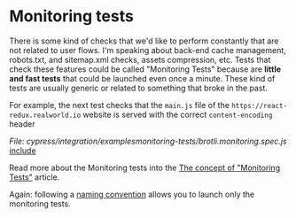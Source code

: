 # Monitoring tests

There is some kind of checks that we'd like to perform constantly that are not related to user flows. I'm speaking about back-end cache management, robots.txt, and sitemap.xml checks, assets compression, etc. Tests that check these features could be called "Monitoring Tests" because are **little and fast tests** that could be launched even once a minute. These kind of tests are usually generic or related to something that broke in the past.

For example, the next test checks that the `main.js` file of the `https://react-redux.realworld.io` website is served with the correct `content-encoding` header

<i>File: cypress/integration/examplesmonitoring-tests/brotli.monitoring.spec.js</i>
[include](../cypress/integration/examples/monitoring-tests/brotli.monitoring.spec.js)

Read more about the Monitoring tests into the [The concept of "Monitoring Tests"](https://dev.to/noriste/the-concept-of-monitoring-tests-4l5j) article.

Again: following a [naming convention](dedicated-scripts.md) allows you to launch only the monitoring tests.
